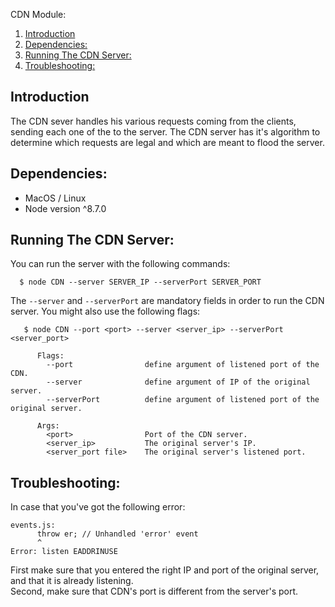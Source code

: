 CDN Module:  
1. [Introduction](#introduction)  
2. [Dependencies:](#dependencies)  
3. [Running The CDN Server:](#running-the-cdn-server)
2. [Troubleshooting:](#troubleshooting)

## Introduction
The CDN sever handles his various requests coming from the clients, sending each one of the to the server. The CDN server has it's algorithm to determine which requests are legal and which are meant to flood the server.

## Dependencies:
* MacOS / Linux  
* Node version ^8.7.0  

## Running The CDN Server:
You can run the server with the following commands:
```
  $ node CDN --server SERVER_IP --serverPort SERVER_PORT
```

The `--server` and `--serverPort` are mandatory fields in order to run the CDN server.
You might also use the following flags:

```
   $ node CDN --port <port> --server <server_ip> --serverPort <server_port>
   
      Flags:
        --port                define argument of listened port of the CDN.
        --server              define argument of IP of the original server.
        --serverPort          define argument of listened port of the original server.
        
      Args:
        <port>                Port of the CDN server.
        <server_ip>           The original server's IP.
        <server_port file>    The original server's listened port.
```
## Troubleshooting:
In case that you've got the following error:
```
events.js:
      throw er; // Unhandled 'error' event
      ^
Error: listen EADDRINUSE
```
First make sure that you entered the right IP and port of the original server, and that it is already listening.  
Second, make sure that CDN's port is different from the server's port.